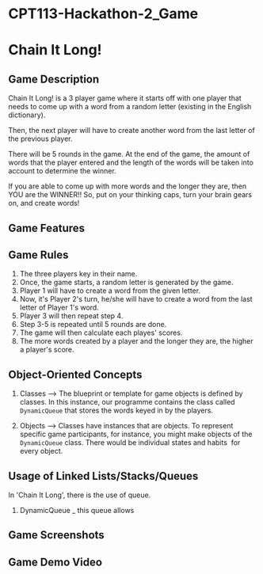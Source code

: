 # CPT113-Hackathon-2_Game
# Chain It Long!
## Game Description
Chain It Long! is a 3 player game where it starts off with one player that needs to come up with a word from a random letter (existing in the English dictionary). 

Then, the next player will have to create another word from the last letter of the previous player.

There will be 5 rounds in the game. At the end of the game, the amount of words that the player entered and the length of the words will be taken into account to determine the winner. 

If you are able to come up with more words and the longer they are, then YOU are the WINNER!! So, put on your thinking caps, turn your brain gears on, and create words!

## Game Features
## Game Rules
1. The three players key in their name.
2. Once, the game starts, a random letter is generated by the game.
3. Player 1 will have to create a word from the given letter.
4. Now, it's Player 2's turn, he/she will have to create a word from the last letter of Player 1's word.
5. Player 3 will then repeat step 4.
6. Step 3-5 is repeated until 5 rounds are done.
7. The game will then calculate each playes' scores.
8. The more words created by a player and the longer they are, the higher a player's score.

## Object-Oriented Concepts
1. Classes --> The blueprint or template for game objects is defined by classes. In this instance, our programme contains the class called `DynamicQueue` that stores the words keyed in by the players.

2. Objects --> Classes have instances that are objects. To represent specific game participants, for instance, you might make objects of the `DynamicQueue` class. There would be individual states and habits  for every object.

## Usage of Linked Lists/Stacks/Queues
In 'Chain It Long', there is the use of queue.

1. DynamicQueue
   _ this queue allows 

## Game Screenshots
## Game Demo Video
